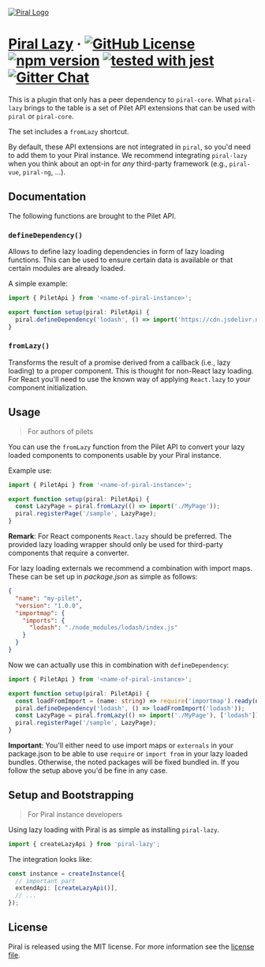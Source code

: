 [![Piral Logo](https://github.com/smapiot/piral/raw/master/docs/assets/logo.png)](https://piral.io)

# [Piral Lazy](https://piral.io) &middot; [![GitHub License](https://img.shields.io/badge/license-MIT-blue.svg)](https://github.com/smapiot/piral/blob/master/LICENSE) [![npm version](https://img.shields.io/npm/v/piral-lazy.svg?style=flat)](https://www.npmjs.com/package/piral-lazy) [![tested with jest](https://img.shields.io/badge/tested_with-jest-99424f.svg)](https://jestjs.io) [![Gitter Chat](https://badges.gitter.im/gitterHQ/gitter.png)](https://gitter.im/piral-io/community)

This is a plugin that only has a peer dependency to `piral-core`. What `piral-lazy` brings to the table is a set of Pilet API extensions that can be used with `piral` or `piral-core`.

The set includes a `fromLazy` shortcut.

By default, these API extensions are not integrated in `piral`, so you'd need to add them to your Piral instance. We recommend integrating `piral-lazy` when you think about an opt-in for *any* third-party framework (e.g., `piral-vue`, `piral-ng`, ...).

## Documentation

The following functions are brought to the Pilet API.

### `defineDependency()`

Allows to define lazy loading dependencies in form of lazy loading functions. This can be used to ensure certain data is available or that certain modules are already loaded.

A simple example:

```ts
import { PiletApi } from '<name-of-piral-instance>';

export function setup(piral: PiletApi) {
  piral.defineDependency('lodash', () => import('https://cdn.jsdelivr.net/npm/lodash@4.17.15/lodash.min.js'));
}
```

### `fromLazy()`

Transforms the result of a promise derived from a callback (i.e., lazy loading) to a proper component. This is thought for non-React lazy loading. For React you'll need to use the known way of applying `React.lazy` to your component initialization.

## Usage

> For authors of pilets

You can use the `fromLazy` function from the Pilet API to convert your lazy loaded components to components usable by your Piral instance.

Example use:

```ts
import { PiletApi } from '<name-of-piral-instance>';

export function setup(piral: PiletApi) {
  const LazyPage = piral.fromLazy(() => import('./MyPage'));
  piral.registerPage('/sample', LazyPage);
}
```

**Remark**: For React components `React.lazy` should be preferred. The provided lazy loading wrapper should only be used for third-party components that require a converter.

For lazy loading externals we recommend a combination with import maps. These can be set up in *package.json* as simple as follows:

```json
{
  "name": "my-pilet",
  "version": "1.0.0",
  "importmap": {
    "imports": {
      "lodash": "./node_modules/lodash/index.js"
    }
  }
}
```

Now we can actually use this in combination with `defineDependency`:

```ts
import { PiletApi } from '<name-of-piral-instance>';

export function setup(piral: PiletApi) {
  const loadFromImport = (name: string) => require('importmap').ready(name);
  piral.defineDependency('lodash', () => loadFromImport('lodash'));
  const LazyPage = piral.fromLazy(() => import('./MyPage'), ['lodash']);
  piral.registerPage('/sample', LazyPage);
}
```

**Important**: You'll either need to use import maps or `externals` in your package.json to be able to use `require` or `import from` in your lazy loaded bundles. Otherwise, the noted packages will be fixed bundled in. If you follow the setup above you'd be fine in any case.

## Setup and Bootstrapping

> For Piral instance developers

Using lazy loading with Piral is as simple as installing `piral-lazy`.

```ts
import { createLazyApi } from 'piral-lazy';
```

The integration looks like:

```ts
const instance = createInstance({
  // important part
  extendApi: [createLazyApi()],
  // ...
});
```

## License

Piral is released using the MIT license. For more information see the [license file](./LICENSE).
